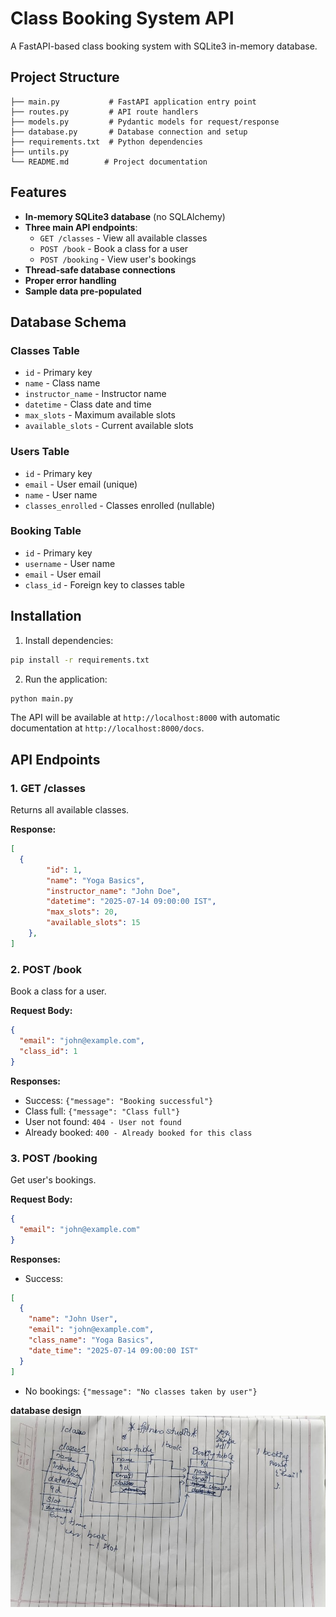 # Class Booking System API

A FastAPI-based class booking system with SQLite3 in-memory database.

## Project Structure

```
├── main.py           # FastAPI application entry point
├── routes.py         # API route handlers
├── models.py         # Pydantic models for request/response
├── database.py       # Database connection and setup
├── requirements.txt  # Python dependencies
├── untils.py
└── README.md        # Project documentation
```

## Features

- **In-memory SQLite3 database** (no SQLAlchemy)
- **Three main API endpoints**:
  - `GET /classes` - View all available classes
  - `POST /book` - Book a class for a user
  - `POST /booking` - View user's bookings
- **Thread-safe database connections**
- **Proper error handling**
- **Sample data pre-populated**

## Database Schema

### Classes Table
- `id` - Primary key
- `name` - Class name
- `instructor_name` - Instructor name
- `datetime` - Class date and time
- `max_slots` - Maximum available slots
- `available_slots` - Current available slots

### Users Table
- `id` - Primary key
- `email` - User email (unique)
- `name` - User name
- `classes_enrolled` - Classes enrolled (nullable)

### Booking Table
- `id` - Primary key
- `username` - User name
- `email` - User email
- `class_id` - Foreign key to classes table

## Installation

1. Install dependencies:
```bash
pip install -r requirements.txt
```

2. Run the application:
```bash
python main.py
```

The API will be available at `http://localhost:8000` with automatic documentation at `http://localhost:8000/docs`.

## API Endpoints

### 1. GET /classes
Returns all available classes.

**Response:**
```json
[
  {
        "id": 1,
        "name": "Yoga Basics",
        "instructor_name": "John Doe",
        "datetime": "2025-07-14 09:00:00 IST",
        "max_slots": 20,
        "available_slots": 15
    },
]
```

### 2. POST /book
Book a class for a user.

**Request Body:**
```json
{
  "email": "john@example.com",
  "class_id": 1
}
```

**Responses:**
- Success: `{"message": "Booking successful"}`
- Class full: `{"message": "Class full"}`
- User not found: `404 - User not found`
- Already booked: `400 - Already booked for this class`

### 3. POST /booking
Get user's bookings.

**Request Body:**
```json
{
  "email": "john@example.com"
}
```

**Responses:**
- Success:
```json
[
  {
    "name": "John User",
    "email": "john@example.com",
    "class_name": "Yoga Basics",
    "date_time": "2025-07-14 09:00:00 IST"
  }
]
```
- No bookings: `{"message": "No classes taken by user"}`


**database design**
![Logo](omify-project-database-design.jpg)